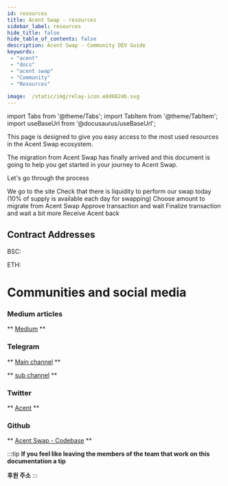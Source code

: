 ```yaml
---
id: resources 
title: Acent Swap - resources
sidebar_label: resources
hide_title: false
hide_table_of_contents: false
description: Acent Swap - Community DEV Guide
keywords: 
 - "acent"
 - "docs"
 - "acent swap"
 - "Community"
 - "Resources"
 
image:  /static/img/relay-icon.e8d6824b.svg
---
```

import Tabs from '@theme/Tabs';
import TabItem from '@theme/TabItem';
import useBaseUrl from '@docusaurus/useBaseUrl';

This page is designed to give you easy access to the most used resources in the Acent Swap ecosystem.

The migration from Acent Swap has finally arrived and this document is going to help you get started in your journey to Acent Swap.

Let's go through the process

We go to the site
Check that there is liquidity to perform our swap today (10% of supply is available each day for swapping)
Choose amount to migrate from Acent Swap
Approve transaction and wait
Finalize transaction and wait a bit more
Receive Acent back


## Contract Addresses  

BSC:  

ETH: 
<!-- 
:::tip
**If you feel like leaving the members of the team that work on this documentation a tip** -->



# Communities and social media

### Medium articles
** [Medium](https://medium.com/acent-tech) **


### Telegram
** [Main channel](https://t.me/AcentChannel) **

** [sub channel](https://t.me/AcentOfficialChat) **


### Twitter
** [Acent](https://bit.ly/2UCSX3b) **

### Github
** [Acent Swap - Codebase](https://github.com/acedefi/) **


<!--truncate-->
:::tip
**If you feel like leaving the members of the team that work on this documentation a tip**

**후원 주소**
:::